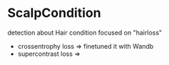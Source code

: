 # ScalpCondition

detection about Hair condition focused on "hairloss"
- crossentrophy loss => finetuned it with Wandb
- supercontrast loss => 
